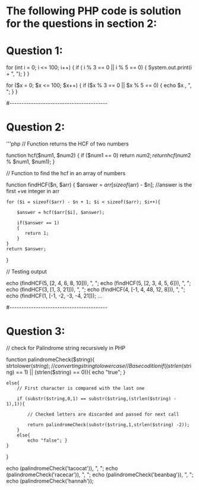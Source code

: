 # The following PHP code is solution for the questions in section 2: 


# Question 1: 


for (int i = 0; i <= 100; i++) {
  if ( i % 3 == 0 || i % 5 == 0) { 
    System.out.print(i + ", ");
  }
}

for ($x = 0; $x <= 100; $x++) {
  if ($x % 3 == 0 || $x % 5 == 0) {
      echo $x , ", ";
    }
}


#-----------------------------------------

# Question 2: 

'''php
// Function returns the HCF of two numbers

function hcf($num1, $num2) 
{ 
    if ($num1 == 0) 
        return $num2; 
    return hcf($num2 % $num1, $num1); 
} 
  
// Function to find the hcf in an array of numbers 

function findHCF($n, $arr) 
{ 
    $answer = $arr[sizeof($arr) - $n];   //answer is the first +ve integer in arr
  
    for ($i = sizeof($arr) - $n + 1; $i < sizeof($arr); $i++){ 
        
        $answer = hcf($arr[$i], $answer); 
  
        if($answer == 1) 
        { 
           return 1; 
        } 
    } 
    return $answer; 
} 

// Testing output

echo (findHCF(5, [2, 4, 6, 8, 10])), ", ";
echo (findHCF(5, [2, 3, 4, 5, 6])), ", "; 
echo (findHCF(3, [1, 3, 21])), ", ";
echo (findHCF(4, [-1, 4, 48, 12, 8])), ", "; 
echo (findHCF(1, [-1, -2, -3, -4, 21]));
  ...

#-----------------------------------------

# Question 3: 

// check for Palindrome string recursively in PHP  

function palindromeCheck($string){ 
    strtolower($string);  //converting string to lower case
    // Base codition 
    if ((strlen($string) == 1) || (strlen($string) == 0)){ 
        echo "true"; 
    } 
  
    else{    
        // First character is compared with the last one 
        
        if (substr($string,0,1) == substr($string,(strlen($string) - 1),1)){ 
    
            // Checked letters are discarded and passed for next call
            
            return palindromeCheck(substr($string,1,strlen($string) -2)); 
        } 
        else{  
            echo "false"; } 
    } 
} 
  
 
echo (palindromeCheck('tacocat')), ", ";
echo (palindromeCheck('racecar')), ", ";
echo (palindromeCheck('beanbag')), ", ";
echo (palindromeCheck('hannah'));

